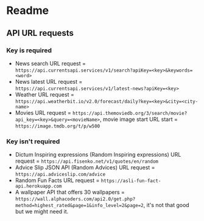 # Readme

## API URL requests

### Key is required

- News search URL request = `https://api.currentsapi.services/v1/search?apiKey=<key>&keywords=<word>`
- News latest URL request = `https://api.currentsapi.services/v1/latest-news?apiKey=<key>`
- Weather URL request = `https://api.weatherbit.io/v2.0/forecast/daily?key=<key>&city=<city-name>`
- Movies URL request = `https://api.themoviedb.org/3/search/movie?api_key=<key>&query=<movieName>`, movie image start URL start = `https://image.tmdb.org/t/p/w500`

### Key isn't required

- Dictum Inspiring expressions (Random Inspiring expressions) URL request = `https://api.fisenko.net/v1/quotes/en/random`
- Advice Slip JSON API (Random Advices) URL request = `https://api.adviceslip.com/advice`
- Random Fun Facts URL request = `https://asli-fun-fact-api.herokuapp.com`
- A wallpaper API that offers 30 wallpapers = `https://wall.alphacoders.com/api2.0/get.php?method=highest_rated&page=1&info_level=2&page=2`, it's not that good but we might need it.
